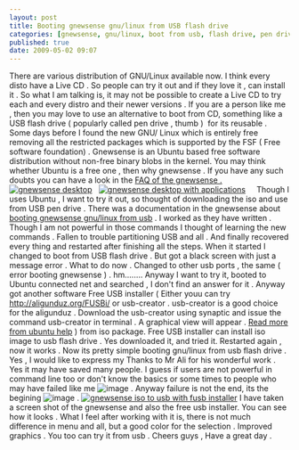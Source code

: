 ```yaml
---
layout: post
title: Booting gnewsense gnu/linux from USB flash drive
categories: [gnewsense, gnu/linux, boot from usb, flash drive, pen drive, thumb drive, usb-creator]
published: true
date: 2009-05-02 09:07
---
```

There are various distribution of GNU/Linux available now. I think every disto have a Live CD . So people can try it out and if they love it , can install it . So what I am talking is, it may not be possible to create a Live CD to try each and every distro and their newer versions . If you are a person like me , then you may love to use an alternative to boot from CD, something like a USB flash drive ( popularly called pen drive , thumb )  for its reusable .  Some days before I found the new GNU/ Linux which is entirely free removing all the restricted packages which is supported by the FSF ( Free software foundation) . Gnewsense is an Ubuntu based free software distribution without non-free binary blobs in the kernel. You may think whether Ubuntu is a free one , then why gnewsense . If you have any such doubts you can have a look in the [FAQ of the gnewsense .](http://www.gnewsense.org/index.php?n=FAQ.FAQ "FAQ of the gnewsense")  [![gnewsense desktop](http://farm4.static.flickr.com/3628/3491574392_a807a17c45.jpg?v=0 "gnewsense desktop")](http://www.flickr.com/photos/harikt/3491574392/)    [![gnewsense desktop with applications](http://farm4.static.flickr.com/3576/3491575834_a0206ca88e.jpg?v=0 "gnewsense desktop with applications")](http://www.flickr.com/photos/harikt/3491575834/)       Though I uses Ubuntu , I want to try it out, so thought of downloading the iso and use from USB pen drive . There was a documentation in the gnewsense about [booting gnewsense gnu/linux from usb](http://wiki.gnewsense.org/Documentation/BootingFromUSB) . I worked as they have written . Though I am not powerful in those commands I thought of learning the new commands . Fallen to trouble partitioning USB and all . And finally recovered every thing and restarted after finishing all the steps.  When it started I changed to boot from USB flash drive . But got a black screen with just a message error . What to do now . Changed to other usb ports , the same ( error booting gnewsense ) . hm........ Anyway I want to try it, booted to Ubuntu connected net and searched , I don't find an answer for it . Anyway got another software Free USB installer ( Either youu can try http://aligunduz.org/FUSBi/ or usb-creator . usb-creator is a good choice for the aligunduz . Download the usb-creator using synaptic and issue the command usb-creator in terminal . A graphical view will appear . [Read more from ubuntu help](https://help.ubuntu.com/community/Installation/FromUSBStick) ) from iso package. Free USB installer can install iso image to usb flash drive . Yes downloaded it, and tried it. Restarted again , now it works . Now its pretty simple booting gnu/linux from usb flash drive . Yes , I would like to express my Thanks to Mr Ali for his wonderful work . Yes it may have saved many people. I guess if users are not powerful in command line too or don't know the basics or some times to people who may have failed like me ![image](http://harikt.com/sites/all/libraries/fckeditor/editor/images/smiley/msn/regular_smile.gif) . Anyway failure is not the end, its the begining ![image](http://harikt.com/sites/all/libraries/fckeditor/editor/images/smiley/msn/shades_smile.gif) .  [![gnewsense iso to usb with fusb installer](http://farm4.static.flickr.com/3582/3491572538_a6cc8b2d3c.jpg?v=0 "gnewsense iso to usb with fusbi installer")](http://www.flickr.com/photos/harikt/3491572538/) I have taken a screen shot of the gnewsense and also the free usb installer. You can see how it looks . What I feel after working with it is, there is not much difference in menu and all, but a good color for the selection . Improved graphics . You too can try it from usb . Cheers guys , Have a great day .   
